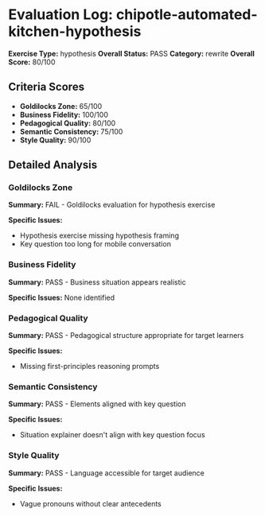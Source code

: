# Evaluation Log: chipotle-automated-kitchen-hypothesis

**Exercise Type:** hypothesis
**Overall Status:** PASS
**Category:** rewrite
**Overall Score:** 80/100

## Criteria Scores

- **Goldilocks Zone:** 65/100
- **Business Fidelity:** 100/100
- **Pedagogical Quality:** 80/100
- **Semantic Consistency:** 75/100
- **Style Quality:** 90/100

## Detailed Analysis

### Goldilocks Zone
**Summary:** FAIL - Goldilocks evaluation for hypothesis exercise

**Specific Issues:**
- Hypothesis exercise missing hypothesis framing
- Key question too long for mobile conversation

### Business Fidelity
**Summary:** PASS - Business situation appears realistic

**Specific Issues:** None identified

### Pedagogical Quality
**Summary:** PASS - Pedagogical structure appropriate for target learners

**Specific Issues:**
- Missing first-principles reasoning prompts

### Semantic Consistency
**Summary:** PASS - Elements aligned with key question

**Specific Issues:**
- Situation explainer doesn't align with key question focus

### Style Quality
**Summary:** PASS - Language accessible for target audience

**Specific Issues:**
- Vague pronouns without clear antecedents

